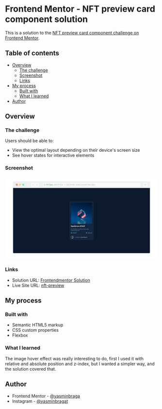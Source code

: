 # Frontend Mentor - NFT preview card component solution

This is a solution to the [NFT preview card component challenge on Frontend Mentor](https://www.frontendmentor.io/challenges/nft-preview-card-component-SbdUL_w0U).

## Table of contents

- [Overview](#overview)
  - [The challenge](#the-challenge)
  - [Screenshot](#screenshot)
  - [Links](#links)
- [My process](#my-process)
  - [Built with](#built-with)
  - [What I learned](#what-i-learned)
- [Author](#author)

## Overview

### The challenge

Users should be able to:

- View the optimal layout depending on their device's screen size
- See hover states for interactive elements

### Screenshot

![](./screenshot.png)

### Links

- Solution URL: [Frontendmentor Solution](https://www.frontendmentor.io/solutions/nft-preview-card-component-ZAJlZbv9A-)
- Live Site URL: [nft-preview](https://yasminbraga.github.io/nft-preview/)

## My process

### Built with

- Semantic HTML5 markup
- CSS custom properties
- Flexbox

### What I learned

The image hover effect was really interesting to do, first I used it with relative and absolute position and z-index, but I wanted a simpler way, and the solution covered that.

## Author

- Frontend Mentor - [@yasminbraga](https://www.frontendmentor.io/profile/yasminbraga)
- Instagram - [@yasminbragat](https://www.instagram.com/yasminbragat/)
